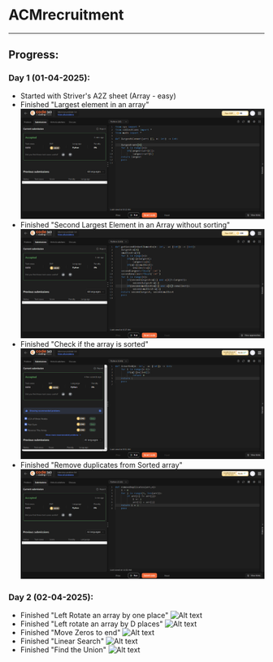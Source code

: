 # ACMrecruitment
***
## Progress:
### Day 1 (01-04-2025):
  - Started with Striver's A2Z sheet (Array - easy)
  - Finished "Largest element in an array"
    ![Alt text](Screenshots/LargestElementInTheArray.png)
  - Finished "Second Largest Element in an Array without sorting"
    ![Alt text](Screenshots/SecondLargestElementinanArraywithoutsorting.png)
  - Finished "Check if the array is sorted"
    ![Alt text](Screenshots/CheckifanArrayisSorted.png)
  - Finished "Remove duplicates from Sorted array"
    ![Alt text](Screenshots/RemoveduplicatesfromSortedarray.png)
### Day 2 (02-04-2025):
  - Finished "Left Rotate an array by one place"
    ![Alt text](Screenshots/LeftRotateanarraybyoneplace.png)
  - Finished "Left rotate an array by D places"
    ![Alt text]()
  - Finished "Move Zeros to end"
    ![Alt text]()
  - Finished "Linear Search"
    ![Alt text]()
  - Finished "Find the Union"
    ![Alt text]()

